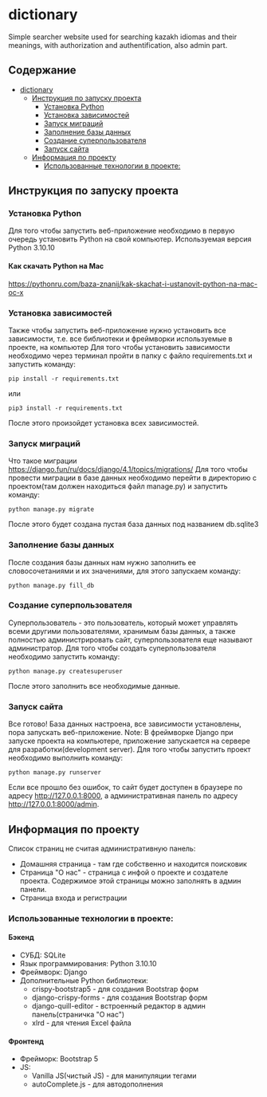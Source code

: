 # dictionary
Simple searcher website used for searching kazakh idiomas and their meanings, with authorization and authentification, also admin part.

## Содержание
- [dictionary](#dictionary)
  * [Инструкция по запуску проекта](#manual)
    + [Установка Python](#download_python)
    + [Установка зависимостей](#dependencies)
    + [Запуск миграций](#migrations)
    + [Заполнение базы данных](#db)
    + [Создание суперпользователя](#superuser)
    + [Запуск сайта](#run)
  * [Информация по проекту](#---------------------)
    + [Использованные технологии в проекте:](#used_technologies)

## <a name="manual">Инструкция по запуску проекта</a>  
### <a name="download_python">Установка Python</a> 
Для того чтобы запустить веб-приложение необходимо в первую очередь установить Python на свой компьютер.
Используемая версия Python 3.10.10

#### Как скачать Python на Mac
https://pythonru.com/baza-znanij/kak-skachat-i-ustanovit-python-na-mac-oc-x

### <a name="dependencies">Установка зависимостей</a>  
Также чтобы запустить веб-приложение нужно установить все зависимости, т.е. все библиотеки и фреймворки используемые в проекте, на компьютер
Для того чтобы установить зависимости необходимо через терминал пройти в папку с файло requirements.txt и запустить команду:
```
pip install -r requirements.txt
```
или
```
pip3 install -r requirements.txt
```
После этого произойдет установка всех зависимостей.

### <a name="migrations">Запуск миграций</a>   
Что такое миграции
https://django.fun/ru/docs/django/4.1/topics/migrations/
Для того чтобы провести миграции в базе данных необходимо перейти в директорию с проектом(там должен находиться файл manage.py) и запустить команду:
```
python manage.py migrate
```
После этого будет создана пустая база данных под названием db.sqlite3

### <a name="db">Заполнение базы данных</a>   
После создания базы данных нам нужно заполнить ее словосочетаниями и их значениями, для этого запускаем команду:
```
python manage.py fill_db
```

### <a name="superuser">Создание суперпользователя</a>   
Суперпользователь - это пользователь, который может управлять всеми другими пользователями, хранимым базы данных, а также полностью администрировать сайт, суперпользователя еще называют администратор.
Для того чтобы создать суперпользователя необходимо запустить команду:
```
python manage.py createsuperuser
```
После этого заполнить все необходимые данные. 

### <a name="run">Запуск сайта</a>   
Все готово! База данных настроена, все зависимости установлены, пора запускать веб-приложение.
Note: В фреймворке Django при запуске проекта на компьютере, приложение запускается на сервере для разработки(development server).
Для того чтобы запустить проект необходимо выполнить команду:
```
python manage.py runserver
```
Если все прошло без ошибок, то сайт будет доступен в браузере по адресу http://127.0.0.1:8000, а административная панель по адресу http://127.0.0.1:8000/admin.

## <a name="project_info">Информация по проекту</a>   
Список страниц не считая административную панель:
+ Домашняя страница - там где собственно и находится поисковик
+ Страница "О нас" - страница с инфой о проекте и создателе проекта. Содержимое этой страницы можно заполнять в админ панели.
+ Страница входа и регистрации

### <a name="used_technologies">Использованные технологии в проекте:</a>   
#### Бэкенд
+ СУБД: SQLite
+ Язык программирования: Python 3.10.10
+ Фреймворк: Django 
+ Дополнительные Python библиотеки:
  + crispy-bootstrap5 - для создания Bootstrap форм
  + django-crispy-forms - для создания Bootstrap форм
  + django-quill-editor - встроенный редактор в админ панель(страничка "О нас")
  + xlrd - для чтения Excel файла
#### Фронтенд
+ Фрейморк: Bootstrap 5
+ JS:
  + Vanilla JS(чистый JS) - для манипуляции тегами
  + autoComplete.js -  для автодополнения
